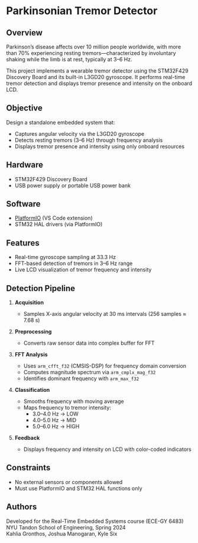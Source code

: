 # Parkinsonian Tremor Detector

## Overview

Parkinson’s disease affects over 10 million people worldwide, with more than 70% experiencing resting tremors—characterized by involuntary shaking while the limb is at rest, typically at 3–6 Hz.

This project implements a wearable tremor detector using the STM32F429 Discovery Board and its built-in L3GD20 gyroscope. It performs real-time tremor detection and displays tremor presence and intensity on the onboard LCD.

## Objective

Design a standalone embedded system that:
- Captures angular velocity via the L3GD20 gyroscope
- Detects resting tremors (3–6 Hz) through frequency analysis
- Displays tremor presence and intensity using only onboard resources

## Hardware

- STM32F429 Discovery Board  
- USB power supply or portable USB power bank  

## Software

- [PlatformIO](https://platformio.org/) (VS Code extension)  
- STM32 HAL drivers (via PlatformIO)

## Features

- Real-time gyroscope sampling at 33.3 Hz  
- FFT-based detection of tremors in 3–6 Hz range  
- Live LCD visualization of tremor frequency and intensity  

## Detection Pipeline

1. **Acquisition**  
   - Samples X-axis angular velocity at 30 ms intervals (256 samples ≈ 7.68 s)

2. **Preprocessing**  
   - Converts raw sensor data into complex buffer for FFT

3. **FFT Analysis**  
   - Uses `arm_cfft_f32` (CMSIS-DSP) for frequency domain conversion  
   - Computes magnitude spectrum via `arm_cmplx_mag_f32`  
   - Identifies dominant frequency with `arm_max_f32`

4. **Classification**  
   - Smooths frequency with moving average  
   - Maps frequency to tremor intensity:
     - 3.0–4.0 Hz → LOW  
     - 4.0–5.0 Hz → MID  
     - 5.0–6.0 Hz → HIGH  

5. **Feedback**  
   - Displays frequency and intensity on LCD with color-coded indicators

## Constraints

- No external sensors or components allowed  
- Must use PlatformIO and STM32 HAL functions only

## Authors

Developed for the Real-Time Embedded Systems course (ECE-GY 6483)  
NYU Tandon School of Engineering, Spring 2024  
Kahlia Gronthos, Joshua Manogaran, Kyle Six


